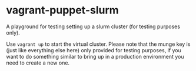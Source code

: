 vagrant-puppet-slurm
====================

A playground for testing setting up a slurm cluster (for testing purposes only).

Use `vagrant up` to start the virtual cluster. Please note that the munge key is (just like everything else here) only provided for testing purposes, if you want to do something similar to bring up in a production environment you need to create a new one.
